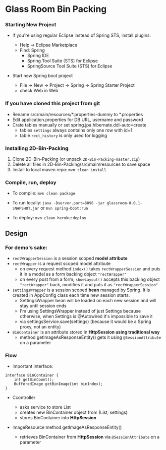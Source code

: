 # Glass Room Bin Packing

### Starting New Project
+ If you're using regular Eclipse instead of Spring STS, install plugins:
	+ Help -> Eclipse Marketplace
	+ Find: Spring
		+ Spring IDE
		+ Spring Tool Suite (STS) for Eclipse
		+ SpringSource Tool Suite (STS) for Eclipse

+ Start new Spring boot project
	+ File -> New -> Project -> Spring -> Spring Starter Project
	+ check Web in Web

### If you have cloned this project from git	
+ Rename src/main/resources/*.properties-dummy to *.properties
+ Edit application.properties for DB URL, username and password
+ Crate tables manually or set spring.jpa.hibernate.ddl-auto=create
	+ tables `settings` always contains only one row with id=1
	+ table `rect_history` is only used for logging
	
### Installing 2D-Bin-Packing
1. Clone 2D-Bin-Packing (or unpack `2D-Bin-Packing-master.zip`)
2. Delete all files in 2D-Bin-Packing\src\main\resources to save space
3. Install to local maven repo: `mvn clean install`

### Compile, run, deploy
+ To compile:
`mvn clean package`
	
+ To run locally:
`java -Dserver.port=8090 -jar glassroom-0.0.1-SNAPSHOT.jar`
or 
`mvn spring-boot:run`

+ To deploy:
`mvn clean heroku:deploy`

## Design
### For demo's sake:
+ `rectWrapperSession` is a session scoped **model attribute**
+ `rectWrapper` is a request scoped model attribute
	+ on every request method `index()` takes `rectWrapperSession` and puts it in a model as a form backing object `"rectWrapper"`
	+ on every post from a form, `showLayout()` accepts this backing object `"rectWrapper"` back, modifies it and puts it as `"rectWrapperSession"`     
+ `settingsWrapper` is a session scoped **bean** managed by Spring. It is created in AppConfig class each time new session starts. 
	+ SettingsWrapper bean will be loaded on each new session and will stay until session ends
	+ I'm using SettingsWrapper instead of just Settings because otherwise, when Settings is @Autowired it's impossible to save it
	+ via settingsService.save(settings) (because it would be a Spring proxy, not an entity)
+ `BinContainer` is an attribute stored in **HttpSession using traditional way**
	+ method getImageAsResponseEntity() gets it using `@SessionAttribute` on a parameter

### Flow
+ Important interface:
```
interface BinContainer {
	int getBinCount();
	BufferedImage getBinImage(int binIndex);
}
```

+ Ccontroller
	+ asks service to store List<Rect>
	+ creates new BinContainer object from (List<Rect>, settings)
	+ stores BinContainer into **HttpSession**
	
+ ImageResource method getImageAsResponseEntity()
	+ retrieves BinContainer from **HttpSession** via `@SessionAttribute` on a parameter
